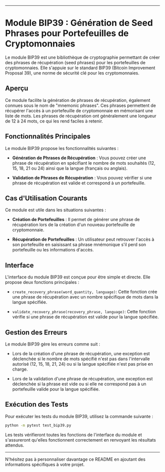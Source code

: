 

---

# Module BIP39 : Génération de Seed Phrases pour Portefeuilles de Cryptomonnaies



Le module BIP39 est une bibliothèque de cryptographie permettant de créer des phrases de récupération (seed phrases) pour les portefeuilles de cryptomonnaies. Elle s'appuie sur le standard BIP39 (Bitcoin Improvement Proposal 39), une norme de sécurité clé pour les cryptomonnaies.

## Aperçu

Ce module facilite la génération de phrases de récupération, également connues sous le nom de "mnemonic phrases". Ces phrases permettent de récupérer l'accès à un portefeuille de cryptomonnaie en mémorisant une liste de mots. Les phrases de récupération ont généralement une longueur de 12 à 24 mots, ce qui les rend faciles à retenir.

## Fonctionnalités Principales

Le module BIP39 propose les fonctionnalités suivantes :

- **Génération de Phrases de Récupération** : Vous pouvez créer une phrase de récupération en spécifiant le nombre de mots souhaités (12, 15, 18, 21 ou 24) ainsi que la langue (français ou anglais).

- **Validation de Phrases de Récupération** : Vous pouvez vérifier si une phrase de récupération est valide et correspond à un portefeuille.

## Cas d'Utilisation Courants

Ce module est utile dans les situations suivantes :

- **Création de Portefeuilles** : Il permet de générer une phrase de récupération lors de la création d'un nouveau portefeuille de cryptomonnaie.

- **Récupération de Portefeuilles** : Un utilisateur peut retrouver l'accès à son portefeuille en saisissant sa phrase mnémonique s'il perd son portefeuille ou les informations d'accès.

## Interface

L'interface du module BIP39 est conçue pour être simple et directe. Elle propose deux fonctions principales :

- `create_recovery_phrase(word_quantity, language)`: Cette fonction crée une phrase de récupération avec un nombre spécifique de mots dans la langue spécifiée.

- `validate_recovery_phrase(recovery_phrase, language)`: Cette fonction vérifie si une phrase de récupération est valide pour la langue spécifiée.

## Gestion des Erreurs

Le module BIP39 gère les erreurs comme suit :

- Lors de la création d'une phrase de récupération, une exception est déclenchée si le nombre de mots spécifié n'est pas dans l'intervalle autorisé (12, 15, 18, 21, 24) ou si la langue spécifiée n'est pas prise en charge.

- Lors de la validation d'une phrase de récupération, une exception est déclenchée si la phrase est vide ou si elle ne correspond pas à un portefeuille valide pour la langue spécifiée.

## Exécution des Tests

Pour exécuter les tests du module BIP39, utilisez la commande suivante :

```bash
python -m pytest test_bip39.py
```

Les tests vérifieront toutes les fonctions de l'interface du module et s'assureront qu'elles fonctionnent correctement en renvoyant les résultats attendus.

---

N'hésitez pas à personnaliser davantage ce README en ajoutant des informations spécifiques à votre projet.
